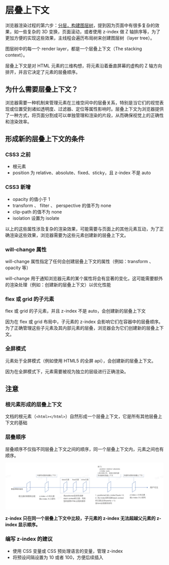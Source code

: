 # 层叠上下文

浏览器渲染过程的第六步：[分层，构建图层树](../../browser/browser-render)，提到因为页面中有很多复杂的效果，如一些复杂的 3D 变换，页面滚动，或者使用 z-index 做 Z 轴排序等，为了更加方便的实现这些效果，主线程会遍历布局树来创建图层树（layer tree）。

图层树中的每一个 render layer，都是一个层叠上下文（The stacking context）。

层叠上下文是对 HTML 元素的三维构想，将元素沿着垂直屏幕的虚构的 Z 轴方向排开，并且它决定了元素的层叠顺序。

## 为什么需要层叠上下文？

浏览器需要一种机制来管理元素在三维空间中的层叠关系，特别是当它们的视觉表现或位置受到诸如透明度、过滤器、定位等属性影响时。层叠上下文为浏览器提供了一种方式，将页面分割成可以单独管理和渲染的片段，从而确保视觉上的正确性和渲染效率。

## 形成新的层叠上下文的条件

### CSS3 之前

- 根元素
- position 为 relative、absolute、fixed、sticky，且 z-index 不是 auto

### CSS3 新增

- opacity 的值小于 1
- transform 、 filter 、 perspective 的值不为 none
- clip-path 的值不为 none
- isolation 设置为 isolate

以上的这些属性涉及复杂的渲染效果，可能需要与页面上的其他元素互动，为了正确渲染这些效果，浏览器需要为这些元素创建新的层叠上下文。

### will-change 属性

will-change 属性指定了任何会创建层叠上下文的属性（例如：transform 、 opacity 等）

will-change 用于通知浏览器元素的某个属性将会有显著的变化，这可能需要额外的渲染处理（例如：创建新的层叠上下文）以优化性能

### flex 或 grid 的子元素

flex 或 grid 的子元素，并且 z-index 不是 auto，会创建新的层叠上下文

因为在 flex 或 grid 布局中，子元素的 z-index 会影响它们在容器中的层叠顺序。为了正确管理这些子元素及其内部元素的层叠，浏览器会为它们创建新的层叠上下文。

### 全屏模式

元素处于全屏模式（例如使用 HTML5 的全屏 api），会创建新的层叠上下文。

因为在全屏模式下，元素需要被视为独立的层级进行正确渲染。

## 注意

### 根元素形成的层叠上下文

文档的根元素（`<html></html>`）自然形成一个层叠上下文，它是所有其他层叠上下文的基础

### 层叠顺序

层叠顺序不仅指不同层叠上下文之间的顺序，同一个层叠上下文内，元素之间也有顺序。

![](./images/stacking.png)

**z-index 只在同一个层叠上下文中比较，子元素的 z-index 无法超越父元素的 z-index 显示顺序。**

### 编写 z-index 的建议

- 使用 CSS 变量或 CSS 预处理语言的变量，管理 z-index
- 将预设间隔设置为 10 或者 100，方便后续插入
